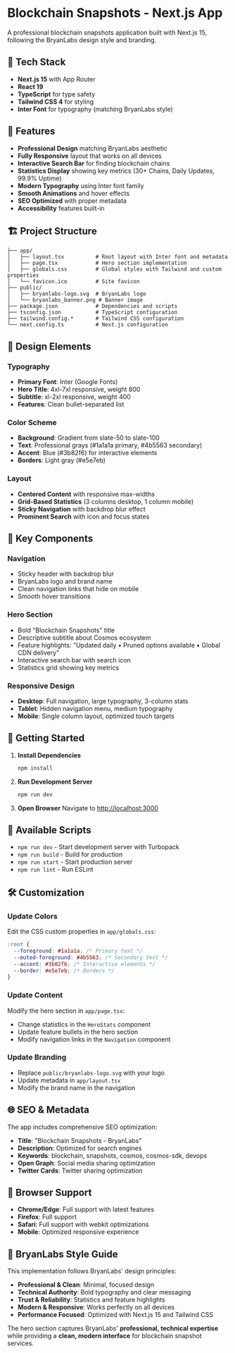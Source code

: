 # Blockchain Snapshots - Next.js App

A professional blockchain snapshots application built with Next.js 15, following the BryanLabs design style and branding.

## 🚀 Tech Stack

- **Next.js 15** with App Router
- **React 19**
- **TypeScript** for type safety
- **Tailwind CSS 4** for styling
- **Inter Font** for typography (matching BryanLabs style)

## 🎨 Features

- **Professional Design** matching BryanLabs aesthetic
- **Fully Responsive** layout that works on all devices
- **Interactive Search Bar** for finding blockchain chains
- **Statistics Display** showing key metrics (30+ Chains, Daily Updates, 99.9% Uptime)
- **Modern Typography** using Inter font family
- **Smooth Animations** and hover effects
- **SEO Optimized** with proper metadata
- **Accessibility** features built-in

## 🏗️ Project Structure

```
├── app/
│   ├── layout.tsx          # Root layout with Inter font and metadata
│   ├── page.tsx            # Hero section implementation
│   ├── globals.css         # Global styles with Tailwind and custom properties
│   └── favicon.ico         # Site favicon
├── public/
│   ├── bryanlabs-logo.svg  # BryanLabs logo
│   └── bryanlabs_banner.png # Banner image
├── package.json            # Dependencies and scripts
├── tsconfig.json           # TypeScript configuration
├── tailwind.config.*       # Tailwind CSS configuration
└── next.config.ts          # Next.js configuration
```

## 🎯 Design Elements

### Typography

- **Primary Font**: Inter (Google Fonts)
- **Hero Title**: 4xl-7xl responsive, weight 800
- **Subtitle**: xl-2xl responsive, weight 400
- **Features**: Clean bullet-separated list

### Color Scheme

- **Background**: Gradient from slate-50 to slate-100
- **Text**: Professional grays (#1a1a1a primary, #4b5563 secondary)
- **Accent**: Blue (#3b82f6) for interactive elements
- **Borders**: Light gray (#e5e7eb)

### Layout

- **Centered Content** with responsive max-widths
- **Grid-Based Statistics** (3 columns desktop, 1 column mobile)
- **Sticky Navigation** with backdrop blur effect
- **Prominent Search** with icon and focus states

## 🧩 Key Components

### Navigation

- Sticky header with backdrop blur
- BryanLabs logo and brand name
- Clean navigation links that hide on mobile
- Smooth hover transitions

### Hero Section

- Bold "Blockchain Snapshots" title
- Descriptive subtitle about Cosmos ecosystem
- Feature highlights: "Updated daily • Pruned options available • Global CDN delivery"
- Interactive search bar with search icon
- Statistics grid showing key metrics

### Responsive Design

- **Desktop**: Full navigation, large typography, 3-column stats
- **Tablet**: Hidden navigation menu, medium typography
- **Mobile**: Single column layout, optimized touch targets

## 🚀 Getting Started

1. **Install Dependencies**

   ```bash
   npm install
   ```

2. **Run Development Server**

   ```bash
   npm run dev
   ```

3. **Open Browser**
   Navigate to [http://localhost:3000](http://localhost:3000)

## 📝 Available Scripts

- `npm run dev` - Start development server with Turbopack
- `npm run build` - Build for production
- `npm run start` - Start production server
- `npm run lint` - Run ESLint

## 🛠️ Customization

### Update Colors

Edit the CSS custom properties in `app/globals.css`:

```css
:root {
  --foreground: #1a1a1a; /* Primary text */
  --muted-foreground: #4b5563; /* Secondary text */
  --accent: #3b82f6; /* Interactive elements */
  --border: #e5e7eb; /* Borders */
}
```

### Update Content

Modify the hero section in `app/page.tsx`:

- Change statistics in the `HeroStats` component
- Update feature bullets in the hero section
- Modify navigation links in the `Navigation` component

### Update Branding

- Replace `public/bryanlabs-logo.svg` with your logo
- Update metadata in `app/layout.tsx`
- Modify the brand name in the navigation

## 🌐 SEO & Metadata

The app includes comprehensive SEO optimization:

- **Title**: "Blockchain Snapshots - BryanLabs"
- **Description**: Optimized for search engines
- **Keywords**: blockchain, snapshots, cosmos, cosmos-sdk, devops
- **Open Graph**: Social media sharing optimization
- **Twitter Cards**: Twitter sharing optimization

## 📱 Browser Support

- **Chrome/Edge**: Full support with latest features
- **Firefox**: Full support
- **Safari**: Full support with webkit optimizations
- **Mobile**: Optimized responsive experience

## 🎨 BryanLabs Style Guide

This implementation follows BryanLabs' design principles:

- **Professional & Clean**: Minimal, focused design
- **Technical Authority**: Bold typography and clear messaging
- **Trust & Reliability**: Statistics and feature highlights
- **Modern & Responsive**: Works perfectly on all devices
- **Performance Focused**: Optimized with Next.js 15 and Tailwind CSS

The hero section captures BryanLabs' **professional, technical expertise** while providing a **clean, modern interface** for blockchain snapshot services.
